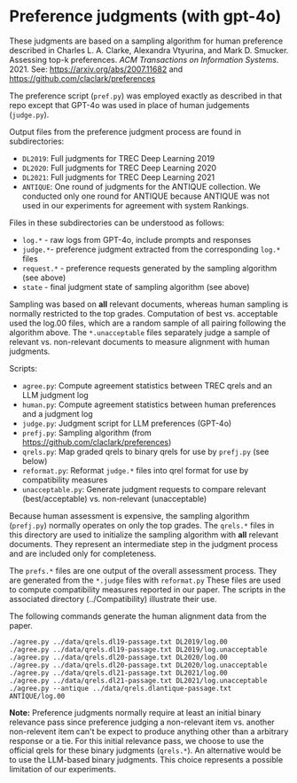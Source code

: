 # Preference judgments (with gpt-4o)

These judgments are based on a sampling algorithm for human preference described in Charles L. A. Clarke, Alexandra Vtyurina, and Mark D. Smucker. Assessing top-k preferences. *ACM Transactions on Information Systems*. 2021. See: https://arxiv.org/abs/2007.11682 and https://github.com/claclark/preferences

The preference script (`pref.py`) was employed exactly as described in that repo except that GPT-4o was used in place of human judgements (`judge.py`).

Output files from the preference judgment process are found in subdirectories:
- `DL2019`: Full judgments for TREC Deep Learning 2019
- `DL2020`: Full judgments for TREC Deep Learning 2020
- `DL2021`: Full judgments for TREC Deep Learning 2021
- `ANTIQUE`: One round of judgments for the ANTIQUE collection.
We conducted only one round for ANTIQUE because ANTIQUE was not used in our experiments for agreement with system Rankings.

Files in these subdirectories can be understood as follows:
- `log.*` - raw logs from GPT-4o, include prompts and responses
- `judge.*`- preference judgment extracted from the corresponding `log.*` files
- `request.*` - preference requests generated by the sampling algorithm (see above)
- `state` - final judgment state of sampling algorithm (see above)

Sampling was based on **all** relevant documents, whereas human sampling is normally restricted to the top grades.  Computation of best vs. acceptable used the log.00 files, which are a random sample of all pairing following the algorithm above.  The `*.unacceptable` files separately judge a sample of relevant vs. non-relevant documents to measure alignment with human judgments.

Scripts:
- `agree.py`: Compute agreement statistics between TREC qrels and an LLM judgment log
- `human.py`: Compute agreement statistics between human preferences and a judgment log
- `judge.py`: Judgment script for LLM preferences (GPT-4o)
- `prefj.py`: Sampling algorithm (from https://github.com/claclark/preferences)
- `qrels.py`: Map graded qrels to binary qrels for use by `prefj.py` (see below)
- `reformat.py`: Reformat `judge.*` files into qrel format for use by compatibility measures
- `unacceptable.py`: Generate judgment requests to compare relevant (best/acceptable) vs. non-relevant (unacceptable)

Because human assessment is expensive, the sampling algorithm (`prefj.py`) normally operates on only the top grades. The `qrels.*` files in this directory are used to initialize the sampling algorithm with **all** relevant documents. They represent an intermediate step in the judgment process and are included only for completeness.

The `prefs.*` files are one output of the overall assessment process. They are generated from the `*.judge` files with `reformat.py` These files are used to compute compatibility measures reported in our paper. The scripts in the associated directory (../Compatibility) illustrate their use.

The following commands generate the human alignment data from the paper.
```
./agree.py ../data/qrels.dl19-passage.txt DL2019/log.00
./agree.py ../data/qrels.dl19-passage.txt DL2019/log.unacceptable
./agree.py ../data/qrels.dl20-passage.txt DL2020/log.00
./agree.py ../data/qrels.dl20-passage.txt DL2020/log.unacceptable
./agree.py ../data/qrels.dl21-passage.txt DL2021/log.00
./agree.py ../data/qrels.dl21-passage.txt DL2021/log.unacceptable
./agree.py --antique ../data/qrels.dlantique-passage.txt ANTIQUE/log.00

```

**Note:** Preference judgments normally require at least an initial binary relevance pass since preference judging a non-relevant item vs. another non-relevent item can't be expect to produce anything other than a arbitrary response or a tie. For this initial relevance pass, we choose to use the official qrels for these binary judgments (`qrels.*`). An alternative would be to use the LLM-based binary judgments. This choice represents a possible limitation of our experiments.
